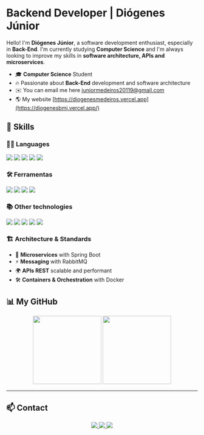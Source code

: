 # Backend Developer | Diógenes Júnior
Hello! I'm **Diógenes Júnior**, a software development enthusiast, especially in **Back-End**. I'm currently studying **Computer Science** and I'm always looking to improve my skills in **software architecture, APIs and microservices**.

* 🎓 **Computer Science** Student
* 🔥 Passionate about **Back-End** development and software architecture 
* ✉️ You can email me here juniormedeiros20119@gmail.com
* 🌎 My website [https://diogenesmedeiros.vercel.app](https://diogenesbmj.vercel.app/)

## 🚀 Skills
### 👨‍💻 Languages
<p align="left">
  <div>
    <img src="https://img.shields.io/badge/Java-%23ED8B00.svg?style=for-the-badge&logo=openjdk&logoColor=white">
    <img src="https://img.shields.io/badge/TypeScript-007ACC?style=for-the-badge&logo=typescript&logoColor=white">
    <img src="https://img.shields.io/badge/Python-3670A0?style=for-the-badge&logo=python&logoColor=ffdd54">
    <img src="https://img.shields.io/badge/C%23-239120?style=for-the-badge&logo=c-sharp&logoColor=white">
    <img src="https://img.shields.io/badge/C++-blue?style=for-the-badge&logo=c-sharp&logoColor=white">
  </div>
</p>

### 🛠️ Ferramentas
<p align="left">
  <div>
    <img src="https://img.shields.io/badge/AWS-232F3E?style=for-the-badge&logo=amazonaws&logoColor=white">
    <img src="https://img.shields.io/badge/-Docker-2496ED?style=for-the-badge&logo=docker&logoColor=white">
    <img src="https://img.shields.io/badge/PostgreSQL-000?style=for-the-badge&logo=postgresql">
    <img src="https://img.shields.io/badge/MongoDB-%234ea94b.svg?style=for-the-badge&logo=mongodb&logoColor=white">
  </div>
</p>

### 📚 Other technologies
<p align="left">
  <div>
   <img src="https://img.shields.io/badge/Spring-%236DB33F.svg?style=for-the-badge&logo=spring&logoColor=white">
    <img src="https://img.shields.io/badge/.NET-5C2D91?style=for-the-badge&logo=.net&logoColor=white">
    <img src="https://img.shields.io/badge/Express.js-%23404d59.svg?style=for-the-badge&logo=express&logoColor=%2361DAFB">
    <img src="https://img.shields.io/badge/Flask-%23000.svg?style=for-the-badge&logo=flask&logoColor=white">
    <img src="https://img.shields.io/badge/Next-black?style=for-the-badge&logo=next.js&logoColor=white">
  </div>
</p>

### 🏗️ Architecture & Standards
* 🧩 **Microservices** with Spring Boot
* ⚡ **Messaging** with RabbitMQ
* 🌍 **APIs REST** scalable and performant
* 🛠 **Containers & Orchestration** with Docker

<!--## 🌟 Projetos em Destaque

🔹 [**Freelancer Hub**](https://github.com/diogenesmedeiros/freelancer-hub) - Plataforma para conectar freelancers a clientes  
🔹 [**Clone do YouTube**](https://github.com/diogenesmedeiros/youtube-clone) - Sistema de upload e streaming de vídeos  
🔹 [**SaaS para Devs**](https://github.com/diogenesmedeiros/saas-devs) - Ferramenta para gerenciamento de projetos  

---
!-->

## 📊 My GitHub
<div align="center">
  <img height="180em" src="https://github-readme-stats.vercel.app/api?username=diogenesmedeiros&show_icons=true&theme=dracula&include_all_commits=true&count_private=true"/>
  <img height="180em" src="https://github-readme-stats.vercel.app/api/top-langs/?username=diogenesmedeiros&layout=compact&langs_count=7&theme=dracula"/>
</div>

---

## 📫 Contact

<div align="center">
  <a href="mailto:diogenes.medeiros.j@gmail.com" target="__blank">
    <img src="https://img.shields.io/badge/Gmail-D14836?style=for-the-badge&logo=gmail&logoColor=white">
  </a>
  <a href="https://www.linkedin.com/in/diogenesmedeirosy/" target="__blank">
    <img src="https://img.shields.io/badge/LinkedIn-0077B5?style=for-the-badge&logo=Linkedin&logoColor=white">
  </a>
  <a href="https://www.instagram.com/diogenes.medeiros.y/" target="__blank">
    <img src="https://img.shields.io/badge/Instagram-E4405F?style=for-the-badge&logo=Instagram&logoColor=white">
  </a>
</div>
